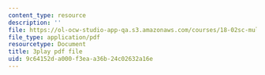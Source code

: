 ```yaml
---
content_type: resource
description: ''
file: https://ol-ocw-studio-app-qa.s3.amazonaws.com/courses/18-02sc-multivariable-calculus-fall-2010/9c64152da000f3eaa36b24c02632a16e_2B7e19xi4Sw.pdf
file_type: application/pdf
resourcetype: Document
title: 3play pdf file
uid: 9c64152d-a000-f3ea-a36b-24c02632a16e
---
```

